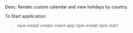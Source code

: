 Desc:
Render custom calendar and view holidays by country.

To Start appilication:
>npm install create-react-app
>npm install
>npm start